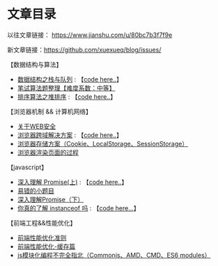 # 文章目录

以往文章链接： <https://www.jianshu.com/u/80bc7b3f7f9e>

新文章链接：<https://github.com/xuexueq/blog/issues/>

【数据结构与算法】
* [数据结构之栈与队列](https://github.com/xuexueq/blog/issues/2) :  【[code here..](https://github.com/xuexueq/blog/blob/master/js/stack%26%26queue.js)】
* [笔试算法题整理【难度系数：中等】](https://github.com/xuexueq/blog/issues/10)
* [排序算法之堆排序](https://github.com/xuexueq/blog/issues/13) : 【[code here..](https://github.com/xuexueq/blog/blob/master/js/heapSort.js)】

【浏览器机制 && 计算机网络】
* [关于WEB安全](https://github.com/xuexueq/blog/issues/9)
* [浏览器跨域解决方案](https://github.com/xuexueq/blog/issues/8) : 【[code here..](https://github.com/xuexueq/blog/blob/master/js/jsonp.js)】
* [浏览器存储方案（Cookie、LocalStorage、SessionStorage）](https://github.com/xuexueq/blog/issues/5)
* [浏览器渲染页面的过程](https://github.com/xuexueq/blog/issues/12)

【javascript】
* [深入理解 Promise(上)](https://github.com/xuexueq/blog/issues/7) : 【[code here..](https://github.com/xuexueq/blog/blob/master/js/promise.js)】
* [易错的小题目](https://github.com/xuexueq/blog/issues/11)
* [深入理解Promise（下）](https://github.com/xuexueq/blog/issues/14)
* [你真的了解 instanceof 吗](https://github.com/xuexueq/blog/issues/15) : 【[code here...](https://github.com/xuexueq/blog/blob/master/js/instanceof.js)】

【前端工程&&性能优化】
* [前端性能优化准则](https://github.com/xuexueq/blog/issues/6)
* [前端性能优化-缓存篇](https://github.com/xuexueq/blog/issues/4)
* [js模块化编程不完全指北（Commonjs、AMD、CMD、ES6 modules）](https://github.com/xuexueq/blog/issues/3)
